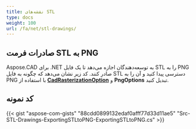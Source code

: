 ```yaml
---
title: نقشه‌های STL
type: docs
weight: 100
url: /fa/net/stl-drawings/
---
```


## **صادرات فرمت STL به PNG**

Aspose.CAD برای .NET به توسعه‌دهندگان اجازه می‌دهد تا یک فایل STL را به PNG صادر کنند. کد زیر نشان می‌دهد که چگونه به فایل STL دسترسی پیدا کنید و آن را به PNG با استفاده از [**CadRasterizationOption**](https://reference.aspose.com/cad/net/aspose.cad.imageoptions/cadrasterizationoptions) و **PngOptions** تبدیل کنید.

## کد نمونه

{{< gist "aspose-com-gists" "88cdd0899132edaf0afff77d33d11ae5" "Src-STL-Drawings-ExportingSTLtoPNG-ExportingSTLtoPNG.cs" >}}

